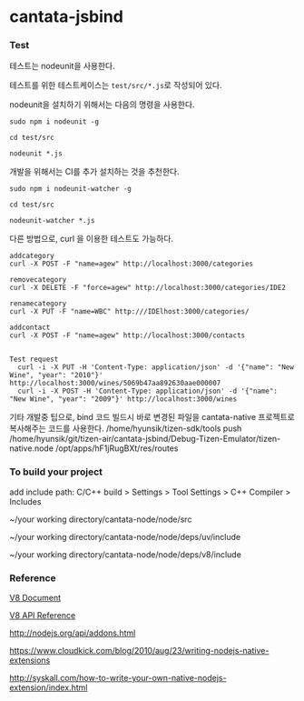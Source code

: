 cantata-jsbind
==============

### Test

테스트는 nodeunit을 사용한다.

테스트를 위한 테스트케이스는 `test/src/*.js`로 작성되어 있다.

nodeunit을 설치하기 위해서는 다음의 명령을 사용한다.

```
sudo npm i nodeunit -g

cd test/src

nodeunit *.js
```

개발을 위해서는 CI를 추가 설치하는 것을 추천한다.

```
sudo npm i nodeunit-watcher -g

cd test/src

nodeunit-watcher *.js
```


다른 방법으로, curl 을 이용한 테스트도 가능하다.

```
addcategory
curl -X POST -F "name=agew" http://localhost:3000/categories

removecategory
curl -X DELETE -F "force=agew" http://localhost:3000/categories/IDE2

renamecategory
curl -X PUT -F "name=WBC" http:///IDElhost:3000/categories/

addcontact
curl -X POST -F "name=agew" http://localhost:3000/contacts


‎‎Test request
  curl -i -X PUT -H 'Content-Type: application/json' -d '{"name": "New Wine", "year": "2010"}' http://localhost:3000/wines/5069b47aa892630aae000007
  curl -i -X POST -H 'Content-Type: application/json' -d '{"name": "New Wine", "year": "2009"}' http://localhost:3000/wines
```

기타 개발중 팁으로, bind 코드 빌드시 바로 변경된 파일을 cantata-native 프로젝트로 복사해주는 코드를 사용한다.
/home/hyunsik/tizen-sdk/tools push /home/hyunsik/git/tizen-air/cantata-jsbind/Debug-Tizen-Emulator/tizen-native.node /opt/apps/hF1jRugBXt/res/routes



### To build your project
add include path: C/C++ build > Settings > Tool Settings > C++ Compiler > Includes

~/your working directory/cantata-node/node/src

~/your working directory/cantata-node/node/deps/uv/include

~/your working directory/cantata-node/node/deps/v8/include


### Reference
[V8 Document](https://developers.google.com/v8/?hl=ko)

[V8 API Reference](http://izs.me/v8-docs/main.html)

http://nodejs.org/api/addons.html

https://www.cloudkick.com/blog/2010/aug/23/writing-nodejs-native-extensions

http://syskall.com/how-to-write-your-own-native-nodejs-extension/index.html
